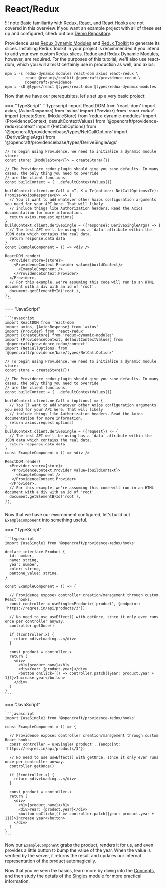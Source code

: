 React/Redux
===========

!!! note
    Basic familiarity with [Redux][Redux], [React][React], and [React Hooks][React Hooks] are not covered in this overview. If you want an example project with all of these set up and configured, check out our [Demo Repository][Demo Repository].

Providence uses [Redux Dynamic Modules][Redux Dynamic Modules] and [Redux Toolkit][Redux Toolkit] to generate its slices. Installing Redux Toolkit in your project is recommended if you intend to add your own custom Redux slices. Redux and Redux Dynamic Modules, however, are required. For the purposes of this tutorial, we'll also use react-dom, which you will almost certainly use in production as well, and axios:

```console
npm i -s redux-dynamic-modules react-dom axios react-redux \
         react @reduxjs/toolkit @opencraft/providence-redux \
         @opencraft/providence
npm i -sD @types/react @types/react-dom @types/redux-dynamic-modules
```

Now that we have our prerequisites, let's set up a very basic project:

=== "TypeScript"
    ```typescript
    import ReactDOM from 'react-dom'
    import axios, {AxiosResponse} from 'axios'
    import {Provider} from 'react-redux'
    import {createStore, IModuleStore} from 'redux-dynamic-modules'
    import {ProvidenceContext, defaultContextValues} from '@opencraft/providence-redux/context'
    import {NetCallOptions} from '@opencraft/providence/base/types/NetCallOptions'
    import {DeriveSingleArgs} from '@opencraft/providence/base/types/DeriveSingleArgs'

    // To begin using Providence, we need to initialize a dynamic module store:
    const store: IModuleStore<{}> = createStore({})

    // The Providence redux plugin should give you sane defaults. In many cases, the only thing you need to override
    // are the client functions.
    const buildContext = {...defaultContextValues()}

    buildContext.client.netCall = <T, K = T>(options: NetCallOptions<T>): Promise<AxiosResponse<K>> => {
      // You'll want to add whatever other Axios configuration arguments you need for your API here. That will likely
      // include things like Authorization headers. Read the Axios documentation for more information.
      return axios.request(options)
    }
    buildContext.client.deriveSingle = ({response}: DeriveSingleArgs) => {
      // The test API we'll be using has a 'data' attribute within the JSON data which contains the real data.
      return response.data.data
    }
    const ExampleComponent = () => <div />

    ReactDOM.render(
      <Provider store={store}>
        <ProvidenceContext.Provider value={buildContext}>
          <ExampleComponent />
        </ProvidenceContext.Provider>
      </Provider>,
      // For this example, we're assuming this code will run in an HTML document with a div with an id of 'root'.
      document.getElementById('root'),
    );
    ```

=== "JavaScript"

    ```javascript
    import ReactDOM from 'react-dom'
    import axios, {AxiosResponse} from 'axios'
    import {Provider} from 'react-redux'
    import {createStore} from 'redux-dynamic-modules'
    import {ProvidenceContext, defaultContextValues} from '@opencraft/providence-redux/context'
    import {NetCallOptions} from '@opencraft/providence/base/types/NetCallOptions'
    
    // To begin using Providence, we need to initialize a dynamic module store:
    const store = createStore({})
    
    // The Providence redux plugin should give you sane defaults. In many cases, the only thing you need to override
    // are the client functions.
    const buildContext = {...defaultContextValues()}
    
    buildContext.client.netCall = (options) => {
      // You'll want to add whatever other Axios configuration arguments you need for your API here. That will likely
      // include things like Authorization headers. Read the Axios documentation for more information.
      return axios.request(options)
    }
    buildContext.client.deriveSingle = ({request}) => {
      // The test API we'll be using has a 'data' attribute within the JSON data which contains the real data.
      return response.data.data
    }
    const ExampleComponent = () => <div />
    
    ReactDOM.render(
      <Provider store={store}>
       <ProvidenceContext.Provider value={buildContext}>
         <ExampleComponent />
       </ProvidenceContext.Provider>
      </Provider>,
      // For this example, we're assuming this code will run in an HTML document with a div with an id of 'root'.
      document.getElementById('root'),
    );
    ```

Now that we have our environment configured, let's build out `ExampleComponent` into something useful.

=== "TypeScript"

    ```typescript
    import {useSingle} from '@opencraft/providence-redux/hooks'
    
    declare interface Product {
      id: number,
      name: string,
      year: number,
      color: string,
      pantone_value: string,
    }
    
    const ExampleComponent = () => {
    
      // Providence exposes controller creation/management through custom React hooks.
      const controller = useSingle<Product>('product', {endpoint: 'https://reqres.in/api/products/3'})
    
      // No need to use useEffect() with getOnce, since it only ever runs once per controller anyway.
      controller.getOnce()
    
      if (!controller.x) {
        return <div>Loading...</div>
      }
    
      const product = controller.x
      return (
        <div>
          <h1>{product.name}</h1>
          <div>Year: {product.year}</div>
          <button onClick={() => controller.patch({year: product.year + 1})}>Increase year</button>
        </div>
      )
    }
    ```

=== "JavaScript"

    ```javascript
    import {useSingle} from '@opencraft/providence-redux/hooks'
    
    const ExampleComponent = () => {
    
      // Providence exposes controller creation/management through custom React hooks.
      const controller = useSingle('product', {endpoint: 'https://reqres.in/api/products/3'})
    
      // No need to use useEffect() with getOnce, since it only ever runs once per controller anyway.
      controller.getOnce()
    
      if (!controller.x) {
        return <div>Loading...</div>
      }
    
      const product = controller.x
      return (
        <div>
          <h1>{product.name}</h1>
          <div>Year: {product.year}</div>
          <button onClick={() => controller.patch({year: product.year + 1})}>Increase year</button>
        </div>
      )
    }
    ```

Now our `ExampleComponent` grabs the product, renders it for us, and even provides a little button to bump the value of the year. When the value is verified by the server, it returns the result and updates our internal representation of the product automagically.

Now that you've seen the basics, learn more by diving into the [Concepts](../concepts.md), and then study the details of the [Singles](../module_types/singles.md) module for more practical information.

[Redux]: https://redux.js.org/
[React]: https://reactjs.org/
[React Hooks]: https://reactjs.org/docs/hooks-intro.html
[Demo Repository]: https://gitlab.com/opencraft/dev/providence-demo
[Redux Dynamic Modules]: https://redux-dynamic-modules.js.org/
[Redux Toolkit]: https://redux-toolkit.js.org/
